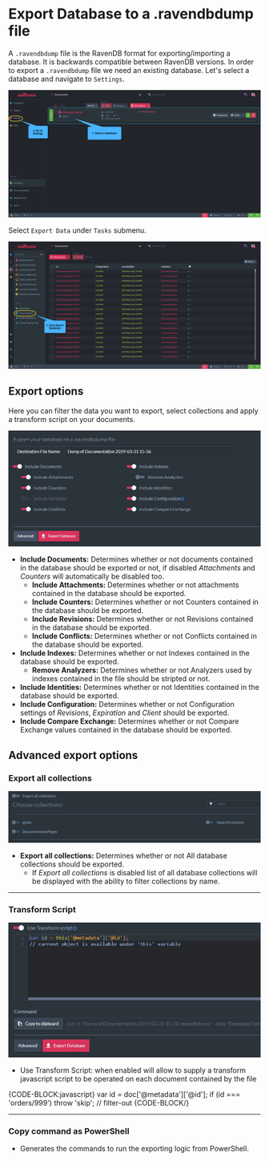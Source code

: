 ﻿# Export Database to a .ravendbdump file

A `.ravendbdump` file is the RavenDB format for exporting/importing a database. It is backwards compatible between RavenDB versions. 
In order to export a `.ravendbdump` file we need an existing database. Let's select a database and navigate to `Settings`.  

![Figure 1. Settings](images/export-database-select.png)

Select `Export Data` under `Tasks` submenu.

![Figure 2. Export Database](images/export-database-export-database.png "Export Database")

## Export options 

Here you can filter the data you want to export, select collections and apply a transform script on your documents.

![Figure 3. Export Options](images/export-database-options.png "Export Options")

- **Include Documents:** Determines whether or not documents contained in the database should be exported or not, if disabled _Attachments_ and _Counters_ will automatically be disabled too. 
    - **Include Attachments:** Determines whether or not attachments contained in the database should be exported. 
    - **Include Counters:** Determines whether or not Counters contained in the database should be exported. 
    - **Include Revisions:** Determines whether or not Revisions contained in the database should be exported.
    - **Include Conflicts:** Determines whether or not Conflicts contained in the database should be exported.
- **Include Indexes:** Determines whether or not Indexes contained in the database should be exported. 
    - **Remove Analyzers:** Determines whether or not Analyzers used by indexes contained in the file should be stripted or not. 
- **Include Identities:** Determines whether or not Identities contained in the database should be exported.
- **Include Configuration:** Determines whether or not Configuration settings of _Revisions_, _Expiration_ and _Client_ should be exported.
- **Include Compare Exchange:** Determines whether or not Compare Exchange values contained in the database should be exported.

## Advanced export options

### Export all collections

![Figure 4. Advanced Export Options - Export all collections](images/export-database-advanced-collections.png "Advanced Export Options - Export all collections")

- **Export all collections:** Determines whether or not All database collections should be exported.
    - If _Export all collections_ is disabled list of all database collections will be displayed with the ability to filter collections by name.

---

### Transform Script

![Figure 5. Advanced Export Options - Transform Script](images/export-database-advanced-transfrom-script.png "Advanced Export Options - Transform Script")

- Use Transform Script: when enabled will allow to supply a transform javascript script to be operated on each document contained by the file

{CODE-BLOCK:javascript}
var id = doc['@metadata']['@id'];
if (id === 'orders/999')
    throw 'skip'; // filter-out
{CODE-BLOCK/}

---

### Copy command as PowerShell

- Generates the commands to run the exporting logic from PowerShell.
